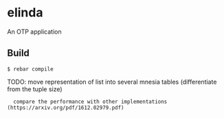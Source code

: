 elinda
=====

An OTP application

Build
-----

    $ rebar compile

TODO: move representation of list into several mnesia tables (differentiate from the tuple size)

      compare the performance with other implementations (https://arxiv.org/pdf/1612.02979.pdf)


